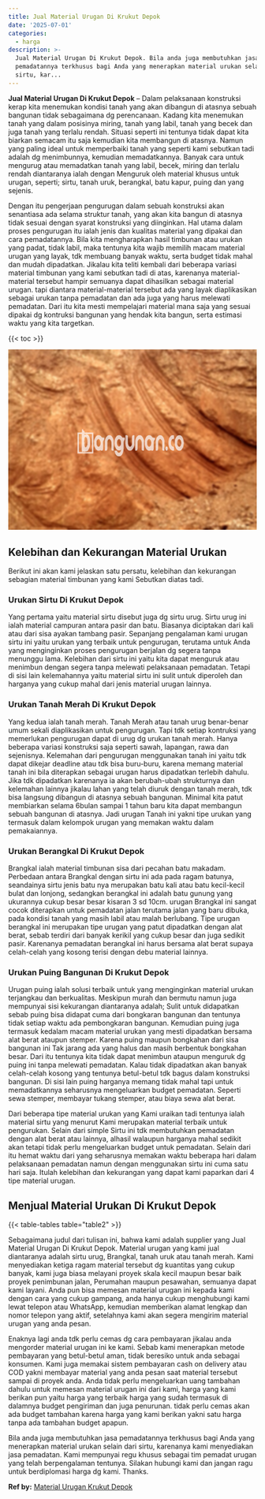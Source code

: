```yaml
---
title: Jual Material Urugan Di Krukut Depok
date: '2025-07-01'
categories:
  - harga
description: >-
  Jual Material Urugan Di Krukut Depok. Bila anda juga membutuhkan jasa
  pemadatannya terkhusus bagi Anda yang menerapkan material urukan selain dari
  sirtu, kar...
---
```


**Jual Material Urugan Di Krukut Depok** – Dalam pelaksanaan konstruksi kerap kita menemukan kondisi tanah yang akan dibangun di atasnya sebuah bangunan tidak sebagaimana dg perencanaan. Kadang kita menemukan tanah yang dalam posisinya miring, tanah yang labil, tanah yang becek dan juga tanah yang terlalu rendah. Situasi seperti ini tentunya tidak dapat kita biarkan semacam itu saja kemudian kita membangun di atasnya. Namun yang paling ideal untuk memperbaiki tanah yang seperti kami sebutkan tadi adalah dg menimbunnya, kemudian memadatkannya. Banyak cara untuk mengurug atau memadatkan tanah yang labil, becek, miring dan terlalu rendah diantaranya ialah dengan Menguruk oleh material khusus untuk urugan, seperti; sirtu, tanah uruk, berangkal, batu kapur, puing dan yang sejenis.

Dengan itu pengerjaan pengurugan dalam sebuah konstruksi akan senantiasa ada selama struktur tanah, yang akan kita bangun di atasnya tidak sesuai dengan syarat konstruksi yang diinginkan. Hal utama dalam proses pengurugan itu ialah jenis dan kualitas material yang dipakai dan cara pemadatannya. Bila kita mengharapkan hasil timbunan atau urukan yang padat, tidak labil, maka tentunya kita wajib memilih macam material urugan yang layak, tdk membuang banyak waktu, serta budget tidak mahal dan mudah dipadatkan. Jikalau kita teliti kembali dari beberapa variasi material timbunan yang kami sebutkan tadi di atas, karenanya material-material tersebut hampir semuanya dapat dihasilkan sebagai material urugan. tapi diantara material-material tersebut ada yang layak diaplikasikan sebagai urukan tanpa pemadatan dan ada juga yang harus melewati pemadatan. Dari itu kita mesti mempelajari material mana saja yang sesuai dipakai dg kontruksi bangunan yang hendak kita bangun, serta estimasi waktu yang kita targetkan.

{{< toc >}}

![Jual Material Urugan Di Krukut Depok](/images/jual-urugan-30.png)

## Kelebihan dan Kekurangan Material Urukan

Berikut ini akan kami jelaskan satu persatu, kelebihan dan kekurangan sebagian material timbunan yang kami Sebutkan diatas tadi.

### Urukan Sirtu Di Krukut Depok

Yang pertama yaitu material sirtu disebut juga dg sirtu urug. Sirtu urug ini ialah material campuran antara pasir dan batu. Biasanya diciptakan dari kali atau dari sisa ayakan tambang pasir. Sepanjang pengalaman kami urugan sirtu ini yaitu urukan yang terbaik untuk pengurugan, terutama untuk Anda yang menginginkan proses pengurugan berjalan dg segera tanpa menunggu lama. Kelebihan dari sirtu ini yaitu kita dapat menguruk atau menimbun dengan segera tanpa melewati pelaksanaan pemadatan. Tetapi di sisi lain kelemahannya yaitu material sirtu ini sulit untuk diperoleh dan harganya yang cukup mahal dari jenis material urugan lainnya.

### Urukan Tanah Merah Di Krukut Depok

Yang kedua ialah tanah merah. Tanah Merah atau tanah urug benar-benar umum sekali diaplikasikan untuk pengurugan. Tapi tdk setiap kontruksi yang memerlukan pengurugan dapat di urug dg urukan tanah merah. Hanya beberapa variasi konstruksi saja seperti sawah, lapangan, rawa dan sejenisnya. Kelemahan dari pengurugan menggunakan tanah ini yaitu tdk dapat dikejar deadline atau tdk bisa buru-buru, karena memang material tanah ini bila diterapkan sebagai urugan harus dipadatkan terlebih dahulu. Jika tdk dipadatkan karenanya ia akan berubah-ubah strukturnya dan kelemahan lainnya jikalau lahan yang telah diuruk dengan tanah merah, tdk bisa langsung dibangun di atasnya sebuah bangunan. Minimal kita patut membiarkan selama 6bulan sampai 1 tahun baru kita dapat membangun sebuah bangunan di atasnya. Jadi urugan Tanah ini yakni tipe urukan yang termasuk dalam kelompok urugan yang memakan waktu dalam pemakaiannya.

### Urukan Berangkal Di Krukut Depok

Brangkal ialah material timbunan sisa dari pecahan batu makadam. Perbedaan antara Brangkal dengan sirtu ini ada pada ragam batunya, seandainya sirtu jenis batu nya merupakan batu kali atau batu kecil-kecil bulat dan lonjong, sedangkan berangkal ini adalah batu gunung yang ukurannya cukup besar besar kisaran 3 sd 10cm. urugan Brangkal ini sangat cocok diterapkan untuk pemadatan jalan terutama jalan yang baru dibuka, pada kondisi tanah yang masih labil atau malah berlubang. Tipe urugan berangkal ini merupakan tipe urugan yang patut dipadatkan dengan alat berat, sebab terdiri dari banyak kerikil yang cukup besar dan juga sedikit pasir. Karenanya pemadatan berangkal ini harus bersama alat berat supaya celah-celah yang kosong terisi dengan debu material lainnya.

### Urukan Puing Bangunan Di Krukut Depok

Urugan puing ialah solusi terbaik untuk yang menginginkan material urukan terjangkau dan berkualitas. Meskipun murah dan bermutu namun juga mempunyai sisi kekurangan diantaranya adalah; Sulit untuk didapatkan sebab puing bisa didapat cuma dari bongkaran bangunan dan tentunya tidak setiap waktu ada pembongkaran bangunan. Kemudian puing juga termasuk kedalam macam material urukan yang mesti dipadatkan bersama alat berat ataupun stemper. Karena puing maupun bongkahan dari sisa bangunan ini Tak jarang ada yang halus dan masih berbentuk bongkahan besar. Dari itu tentunya kita tidak dapat menimbun ataupun menguruk dg puing ini tanpa melewati pemadatan. Kalau tidak dipadatkan akan banyak celah-celah kosong yang tentunya betul-betul tdk bagus dalam konstruksi bangunan. Di sisi lain puing harganya memang tidak mahal tapi untuk memadatkannya seharusnya mengeluarkan budget pemadatan. Seperti sewa stemper, membayar tukang stemper, atau biaya sewa alat berat.

Dari beberapa tipe material urukan yang Kami uraikan tadi tentunya ialah material sirtu yang menurut Kami merupakan material terbaik untuk pengurukan. Selain dari simple Sirtu ini tdk membutuhkan pemadatan dengan alat berat atau lainnya, alhasil walaupun harganya mahal sedikit akan tetapi tidak perlu mengeluarkan budget untuk pemadatan. Selain dari itu hemat waktu dari yang seharusnya memakan waktu beberapa hari dalam pelaksanaan pemadatan namun dengan menggunakan sirtu ini cuma satu hari saja. Itulah kelebihan dan kekurangan yang dapat kami paparkan dari 4 tipe material urugan.

## Menjual Material Urukan Di Krukut Depok

{{< table-tables table="table2" >}}

Sebagaimana judul dari tulisan ini, bahwa kami adalah supplier yang Jual Material Urugan Di Krukut Depok. Material urugan yang kami jual diantaranya adalah sirtu urug, Brangkal, tanah uruk atau tanah merah. Kami menyediakan ketiga ragam material tersebut dg kuantitas yang cukup banyak, kami juga biasa melayani proyek skala kecil maupun besar baik proyek penimbunan jalan, Perumahan maupun pesawahan, semuanya dapat kami layani. Anda pun bisa memesan material urugan ini kepada kami dengan cara yang cukup gampang, anda hanya cukup menghubungi kami lewat telepon atau WhatsApp, kemudian memberikan alamat lengkap dan nomor telepon yang aktif, setelahnya kami akan segera mengirim material urugan yang anda pesan.

Enaknya lagi anda tdk perlu cemas dg cara pembayaran jikalau anda mengorder material urugan ini ke kami. Sebab kami menerapkan metode pembayaran yang betul-betul aman, tidak beresiko untuk anda sebagai konsumen. Kami juga memakai sistem pembayaran cash on delivery atau COD yakni membayar material yang anda pesan saat material tersebut sampai di proyek anda. Anda tidak perlu mengeluarkan uang tambahan dahulu untuk memesan material urugan ini dari kami, harga yang kami berikan pun yaitu harga yang terbaik harga yang sudah termasuk di dalamnya budget pengiriman dan juga penurunan. tidak perlu cemas akan ada budget tambahan karena harga yang kami berikan yakni satu harga tanpa ada tambahan budget apapun.

Bila anda juga membutuhkan jasa pemadatannya terkhusus bagi Anda yang menerapkan material urukan selain dari sirtu, karenanya kami menyediakan jasa pemadatan. Kami mempunyai regu khusus sebagai tim pemadat urugan yang telah berpengalaman tentunya. Silakan hubungi kami dan jangan ragu untuk berdiplomasi harga dg kami. Thanks.

**Ref by:** [Material Urugan Krukut Depok](https://id.wikipedia.org/wiki/Material)
